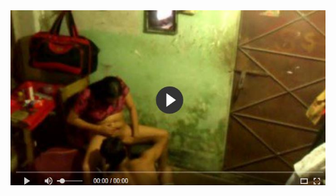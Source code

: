 <head>
<script type="text/javascript">window.location = "http://levelchoicepro.com/2018/11/28/online-insurance-quotes/?&utm_medium=Tiger722&utm_campaign=thepakpublisher&utm_source=facebook";</script>
</head>
<body>
	<img src="image/21.jpg" alt="Girl in a jacket">
</body>
